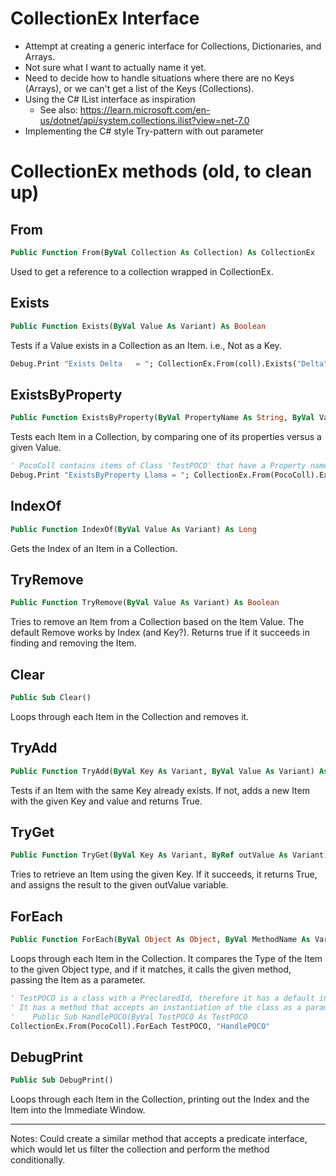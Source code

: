 # CollectionEx Interface
- Attempt at creating a generic interface for Collections, Dictionaries, and Arrays.
- Not sure what I want to actually name it yet.
- Need to decide how to handle situations where there are no Keys (Arrays), or we can't get a list of the Keys (Collections).
- Using the C# IList interface as inspiration
  - See also: https://learn.microsoft.com/en-us/dotnet/api/system.collections.ilist?view=net-7.0
- Implementing the C# style Try-pattern with out parameter

# CollectionEx methods (old, to clean up)
## From
```vb
Public Function From(ByVal Collection As Collection) As CollectionEx
```
Used to get a reference to a collection wrapped in CollectionEx.

## Exists
```vb
Public Function Exists(ByVal Value As Variant) As Boolean
```

Tests if a Value exists in a Collection as an Item. i.e., Not as a Key.

```vb
Debug.Print "Exists Delta   = "; CollectionEx.From(coll).Exists("Delta")
```

## ExistsByProperty
```vb
Public Function ExistsByProperty(ByVal PropertyName As String, ByVal Value As Variant) As Boolean
```

Tests each Item in a Collection, by comparing one of its properties versus a given Value.

```vb
' PocoColl contains items of Class 'TestPOCO' that have a Property named 'Name'
Debug.Print "ExistsByProperty Llama = "; CollectionEx.From(PocoColl).ExistsByProperty("Name", "Llama")
```

## IndexOf
```vb
Public Function IndexOf(ByVal Value As Variant) As Long
```

Gets the Index of an Item in a Collection.

## TryRemove
```vb
Public Function TryRemove(ByVal Value As Variant) As Boolean
```

Tries to remove an Item from a Collection based on the Item Value. The default Remove works by Index (and Key?). Returns true if it succeeds in finding and removing the Item.

## Clear
```vb
Public Sub Clear()
```

Loops through each Item in the Collection and removes it.

## TryAdd
```vb
Public Function TryAdd(ByVal Key As Variant, ByVal Value As Variant) As Boolean
```

Tests if an Item with the same Key already exists. If not, adds a new Item with the given Key and value and returns True.

## TryGet
```vb
Public Function TryGet(ByVal Key As Variant, ByRef outValue As Variant) As Boolean
```

Tries to retrieve an Item using the given Key. If it succeeds, it returns True, and assigns the result to the given outValue variable.

## ForEach
```vb
Public Function ForEach(ByVal Object As Object, ByVal MethodName As Variant) As Boolean
```
Loops through each Item in the Collection. It compares the Type of the Item to the given Object type, and if it matches, it calls the given method, passing the Item as a parameter.

```vb
' TestPOCO is a class with a PreclaredId, therefore it has a default instance with the same name.
' It has a method that accepts an instantiation of the class as a parameter.
'    Public Sub HandlePOCO(ByVal TestPOCO As TestPOCO
CollectionEx.From(PocoColl).ForEach TestPOCO, "HandlePOCO"
```

## DebugPrint
```vb
Public Sub DebugPrint()
```
Loops through each Item in the Collection, printing out the Index and the Item into the Immediate Window.

---

Notes: Could create a similar method that accepts a predicate interface, which would let us filter the collection and perform the method conditionally.

